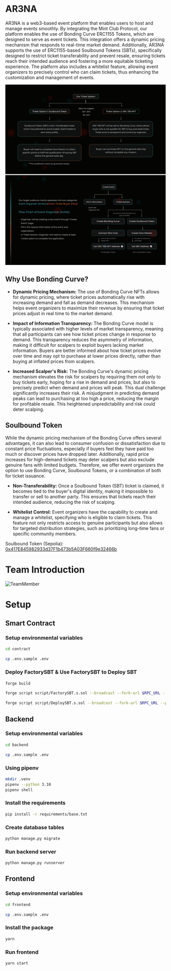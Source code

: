 # AR3NA
AR3NA is a web3-based event platform that enables users to host and manage events smoothly. By integrating the Mint Club Protocol, our platform enables the use of Bonding Curve ERC1155 Tokens, which are designed to serve as event tickets. This integration offers a dynamic pricing mechanism that responds to real-time market demand. Additionally, AR3NA supports the use of ERC1155-based Soulbound Tokens (SBTs), specifically designed to restrict ticket transferability and prevent resale, ensuring tickets reach their intended audience and fostering a more equitable ticketing experience. The platform also includes a whitelist feature, allowing event organizers to precisely control who can claim tickets, thus enhancing the customization and management of events.

![Flow 1](README_image/flow1.png)
![Flow 2](README_image/flow2.png)

## Why Use Bonding Curve?
- **Dynamic Pricing Mechanism:** The use of Bonding Curve NFTs allows for dynamic pricing, where ticket prices automatically rise with increasing demand and fall as demand decreases. This mechanism helps event organizers to maximize their revenue by ensuring that ticket prices adjust in real time to the market demand.


- **Impact of Information Transparency:** The Bonding Curve model is typically associated with higher levels of market transparency, meaning that all participants can see how ticket prices change in response to demand. This transparency reduces the asymmetry of information, making it difficult for scalpers to exploit buyers lacking market information. Buyers are better informed about how ticket prices evolve over time and may opt to purchase at lower prices directly, rather than buying at inflated prices from scalpers.


- **Increased Scalper's Risk:** The Bonding Curve's dynamic pricing mechanism elevates the risk for scalpers by requiring them not only to buy tickets early, hoping for a rise in demand and prices, but also to precisely predict when demand and prices will peak. This dual challenge significantly increases their risk. A misjudgment in predicting demand peaks can lead to purchasing at too high a price, reducing the margin for profitable resale. This heightened unpredictability and risk could deter scalping.


## Soulbound Token
While the dynamic pricing mechanism of the Bonding Curve offers several advantages, it can also lead to consumer confusion or dissatisfaction due to constant price fluctuations, especially if buyers feel they have paid too much or discover prices have dropped later. Additionally, rapid price increases for high-demand tickets may deter scalpers but also exclude genuine fans with limited budgets. Therefore, we offer event organizers the option to use Bonding Curve, Soulbound Tokens, or a combination of both for ticket issuance.

- **Non-Transferability:** Once a Soulbound Token (SBT) ticket is claimed, it becomes tied to the buyer's digital identity, making it impossible to transfer or sell to another party. This ensures that tickets reach their intended audience, reducing the risk of scalping.

- **Whitelist Control:** Event organizers have the capability to create and manage a whitelist, specifying who is eligible to claim tickets. This feature not only restricts access to genuine participants but also allows for targeted distribution strategies, such as prioritizing long-time fans or specific community members.

Soulbound Token (Sepolia): [0x417E845982933d37F1b473b5A03F660f9e32466b](https://sepolia.etherscan.io/address/0x417e845982933d37f1b473b5a03f660f9e32466b)

# Team Introduction
<img width="1188" alt="TeamMember" src="https://github.com/harryhuayuanchong/AR3NA/assets/27807409/50734028-e074-414b-922c-41ba38e9b1cd">

# Setup
## Smart Contract
### Setup environmental variables
```bash
cd contract
```

```bash
cp .env.sample .env
```

### Deploy FactorySBT & Use FactorySBT to Deploy SBT
```bash
forge build
```

```bash
forge script script/FactorySBT.s.sol --broadcast --fork-url $RPC_URL --private-key $PRIVATE_KEY
```

```bash
forge script script/DeploySBT.s.sol --broadcast --fork-url $RPC_URL --private-key $PRIVATE_KEY
```

## Backend
### Setup environmental variables
```bash
cd backend
```

```bash
cp .env.sample .env
```

### Using pipenv
```bash
mkdir .venv
pipenv --python 3.10
pipenv shell
```

### Install the requirements
```bash
pip install -r requirements/base.txt
```

### Create database tables 
```bash
python manage.py migrate
```

### Run backend server
```bash
python manage.py runserver
```

## Frontend
### Setup environmental variables
```bash
cd frontend
```

```bash
cp .env.sample .env
```

### Install the package
```bash
yarn
```

### Run frontend
```bash
yarn start
```
